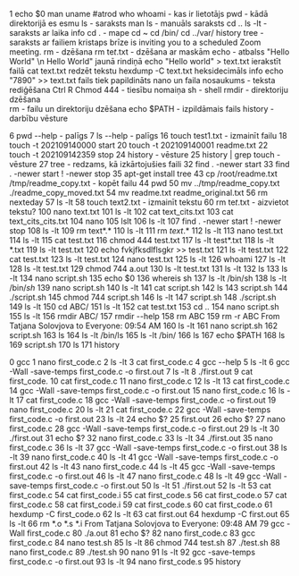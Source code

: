 1  echo $0
   man uname  #atrod
   who
   whoami  - kas ir lietotājs
   pwd - kādā direktorijā es esmu
   ls - saraksts
   man ls - manuāls saraksts
   cd ..
   ls -lt - saraksts ar laika info
   cd . - mape
   cd ~
   cd /bin/
   cd ../var/
   history
   tree - saraksts ar failiem
   kristaps brīze is inviting you to a scheduled Zoom meeting.
   rm - dzēšana
   rm te*t*.txt - dzēšana ar maskām
   echo - atbalss
   "Hello World" \n Hello World" jaunā rindiņā
   echo "Hello world" > text.txt ierakstīt failā
   cat text.txt redzēt tekstu
   hexdump -C text.txt heksidecimāls info
   echo "7890" >> text.txt fails tiek papildināts
   nano un faila nosaukums - teksta rediģēšana
   Ctrl R
   Chmod 444 - tiesību nomaiņa
   sh - shell
   rmdir - direktoriju dzēšana   
   rm - failu un direktoriju dzēšana
   echo $PATH - izpildāmais fails
   history - darbību vēsture
   

   6 pwd --help - palīgs
   7 ls --help - palīgs
  16 touch test1.txt - izmainīt failu
  18 touch -t 202109140000 start
  20 touch -t 202109140001 readme.txt
  22 touch -t 202109142359 stop
  24 history - vēsture
  25 history | grep touch - vēsture
  27 tree - redzams, kā izkārtojušies faili
  32 find . -newer start
  33 find . -newer start \! -newer stop
  35 apt-get install tree
  43 cp /root/readme.txt /tmp/readme_copy.txt - kopēt failu
  44 pwd
  50 mv ../tmp/readme_copy.txt ./readme_copy_moved.txt
  54 mv readme.txt readme_original.txt
  56 rm nexteday
  57 ls -lt
  58 touch text2.txt - izmainīt tekstu
  60 rm te*t*.txt - aizvietot tekstu?
 100 nano text.txt
 101 ls -lt
 102 cat text_cits.txt
 103 cat text_cits_cits.txt
 104 nano
 105 lslt
106 ls -lt
 107 find . -newer start \! -newer stop
 108 ls -lt
 109 rm text*.*
 110 ls -lt
 111 rm *text*.*
 112 ls -lt
 113 nano test.txt
 114 ls -lt
 115 cat test.txt
 116 chmod 444 test.txt
 117 ls -lt test*.txt
 118 ls -lt *.txt
 119 ls -lt test.txt
 120 echo fvkjfksdlflsgkr >> test.txt
 121 ls -lt test.txt
 122 cat test.txt
 123 ls -lt test.txt
 124 nano test.txt
 125 ls -lt
 126 whoami
 127 ls -lt
 128 ls -lt test.txt
 129 chmod 744 a.out
 130 ls -lt test.txt
 131 ls -lt
132 ls
 133 ls -lt
 134 nano script.sh
 135 echo $0
 136 whereis sh
 137 ls -lt /bin/sh
 138 ls -lt /bin/*sh*
 139 nano script.sh
 140 ls -lt
 141 cat script.sh
 142 ls
 143 script.sh
 144 ./script.sh
 145 chmod 744 script.sh
 146 ls -lt
 147 script.sh
 148 ./script.sh
 149 ls -lt
 150 cd ABC/
 151 ls -lt
 152 cat test.txt
 153 cd ..
 154 nano script.sh
 155 ls -lt
 156 rmdir ABC/
 157 rmdir --help
 158 rm ABC
 159 rm -r ABC
From Tatjana Solovjova to Everyone:  09:54 AM
160 ls -lt
 161 nano script.sh
 162 script.sh
 163 ls
 164 ls -lt /bin/ls
 165 ls -lt /bin/
 166 ls
 167 echo $PATH
 168 ls
 169 script.sh
 170 ls
 171 history



0 gcc
   1 nano first_code.c
   2 ls -lt
   3 cat first_code.c
   4 gcc --help
   5 ls -lt
   6 gcc -Wall -save-temps first_code.c -o first.out
   7 ls -lt
   8 ./first.out
   9 cat first_code.
  10 cat first_code.c
  11 nano first_code.c
  12 ls -lt
  13 cat first_code.c
  14 gcc -Wall -save-temps first_code.c -o first.out
  15 nano first_code.c
  16 ls -lt
  17 cat first_code.c
  18 gcc -Wall -save-temps first_code.c -o first.out
  19 nano first_code.c
  20 ls -lt
  21 cat first_code.c
  22 gcc -Wall -save-temps first_code.c -o first.out
  23 ls -lt
  24 echo $?
25 first.out
  26 echo $?
  27 nano first_code.c
  28 gcc -Wall -save-temps first_code.c -o first.out
  29 ls -lt
  30 ./first.out
  31 echo $?
  32 nano first_code.c
  33 ls -lt
  34 ./first.out
  35 nano first_code.c
  36 ls -lt
  37 gcc -Wall -save-temps first_code.c -o first.out
  38 ls -lt
  39 nano first_code.c
  40 ls -lt
  41 gcc -Wall -save-temps first_code.c -o first.out
  42 ls -lt
  43 nano first_code.c
  44 ls -lt
  45 gcc -Wall -save-temps first_code.c -o first.out
  46 ls -lt
  47 nano first_code.c
  48 ls -lt
  49 gcc -Wall -save-temps first_code.c -o first.out
  50 ls -lt
  51 ./first.out
  52 ls -lt
  53 cat first_code.c
54 cat first_code.i
  55 cat first_code.s
  56 cat first_code.o
  57 cat first_code.c
  58 cat first_code.i
  59 cat first_code.s
  60 cat first_code.o
  61 hexdump -C first_code.o
  62 ls -lt
  63 cat first.out
  64 hexdump -C first.out
  65 ls -lt
  66 rm *.o *.s *.i
From Tatjana Solovjova to Everyone:  09:48 AM
79 gcc -Wall first_code.c
  80 ./a.out
  81 echo $?
  82 nano first_code.c
  83 gcc first_code.c
  84 nano test.sh
  85 ls -lt
  86 chmod 744 test.sh
  87 ./test.sh
  88 nano first_code.c
  89 ./test.sh
  90 nano
  91 ls -lt
  92 gcc -save-temps first_code.c -o first.out
  93 ls -lt
  94 nano first_code.s
  95 history
